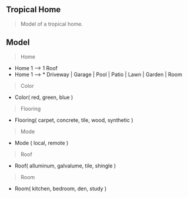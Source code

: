 Tropical Home
-------------
>Model of a tropical home.

Model
-----
>Home
* Home 1 --> 1 Roof
* Home 1 --> * Driveway | Garage | Pool | Patio | Lawn | Garden | Room

>Color
* Color( red, green, blue )

>Flooring
* Flooring( carpet, concrete, tile, wood, synthetic )

>Mode
* Mode ( local, remote )

>Roof
* Roof( alluminum, galvalume, tile, shingle )

>Room
* Room( kitchen, bedroom, den, study )